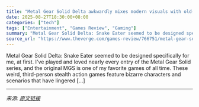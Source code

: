 ```yaml
---
title: "Metal Gear Solid Delta awkwardly mixes modern visuals with old-school frustrations"
date: 2025-08-27T18:30:00+08:00
categories: ["tech"]
tags: ["Entertainment", "Games Review", "Gaming"]
summary: "Metal Gear Solid Delta: Snake Eater seemed to be designed specifically for me, at first. I've played and loved nearly every entry of the Metal Gear Solid series, and the original MGS is one of my favo"
source_url: "https://www.theverge.com/games-review/766751/metal-gear-solid-delta-snake-eater-review"
---
```


Metal Gear Solid Delta: Snake Eater seemed to be designed specifically for me, at first. I've played and loved nearly every entry of the Metal Gear Solid series, and the original MGS is one of my favorite games of all time. These weird, third-person stealth action games feature bizarre characters and scenarios that have lingered [&#8230;]

---

*来源: [原文链接](https://www.theverge.com/games-review/766751/metal-gear-solid-delta-snake-eater-review)*
